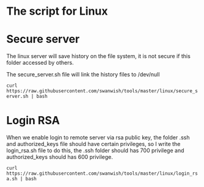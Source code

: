 # The script for Linux

# Secure server

The linux server will save history on the file system, it is not secure if this folder accessed by others.

The secure_server.sh file will link the history files to /dev/null

`curl https://raw.githubusercontent.com/swanwish/tools/master/linux/secure_server.sh | bash`

# Login RSA

When we enable login to remote server via rsa public key, the folder .ssh and authorized_keys file should have certain privileges, so I write the login_rsa.sh file to do this, the .ssh folder should has 700 privilege and authorized_keys should has 600 privilege.

`curl https://raw.githubusercontent.com/swanwish/tools/master/linux/login_rsa.sh | bash`
